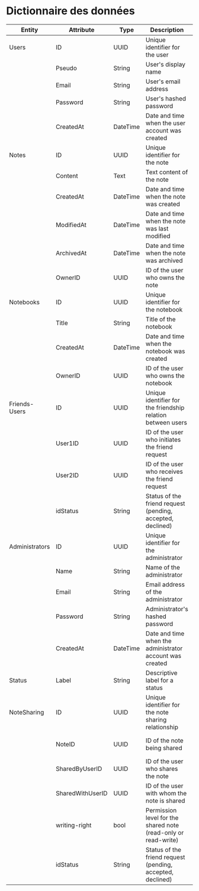 # Dictionnaire des données


| Entity          | Attribute         | Type     | Description                                                     | Example                               |
|-----------------|-------------------|----------|-----------------------------------------------------------------|---------------------------------------|
| Users           | ID                | UUID     | Unique identifier for the user                                   | 123e4567-e89b-12d3-a456-426614174000  |
|                 | Pseudo            | String   | User's display name                                             | "johndoe123"                          |
|                 | Email             | String   | User's email address                                            | "johndoe@example.com"                 |
|                 | Password          | String   | User's hashed password                                          | "hashedPassword123"                   |
|                 | CreatedAt         | DateTime | Date and time when the user account was created                  | "2024-06-25 14:30:00"                 |
| Notes           | ID                | UUID     | Unique identifier for the note                                   | 123e4567-e89b-12d3-a456-426614174001  |
|                 | Content           | Text     | Text content of the note                                         | "Meeting notes..."                    |
|                 | CreatedAt         | DateTime | Date and time when the note was created                          | "2024-06-25 15:00:00"                 |
|                 | ModifiedAt        | DateTime | Date and time when the note was last modified                    | "2024-06-25 15:30:00"                 |
|                 | ArchivedAt        | DateTime | Date and time when the note was archived                         | "2024-06-26 10:00:00"                 |
|                 | OwnerID           | UUID     | ID of the user who owns the note                                 | 123e4567-e89b-12d3-a456-426614174000  |
| Notebooks       | ID                | UUID     | Unique identifier for the notebook                               | 123e4567-e89b-12d3-a456-426614174002  |
|                 | Title             | String   | Title of the notebook                                            | "Work Projects"                       |
|                 | CreatedAt         | DateTime | Date and time when the notebook was created                      | "2024-06-25 16:00:00"                 |
|                 | OwnerID           | UUID     | ID of the user who owns the notebook                             | 123e4567-e89b-12d3-a456-426614174000  |
| Friends-Users   | ID                | UUID     | Unique identifier for the friendship relation between users       | 123e4567-e89b-12d3-a456-426614174003  |
|                 | User1ID           | UUID     | ID of the user who initiates the friend request                  | 123e4567-e89b-12d3-a456-426614174000  |
|                 | User2ID           | UUID     | ID of the user who receives the friend request                   | 123e4567-e89b-12d3-a456-426614174001  |
|                 | idStatus           | String   | Status of the friend request (pending, accepted, declined)       | "accepted"                            |
| Administrators  | ID                | UUID     | Unique identifier for the administrator                          | 123e4567-e89b-12d3-a456-426614174004  |
|                 | Name              | String   | Name of the administrator                                        | "Admin Smith"                         |
|                 | Email             | String   | Email address of the administrator                               | "admin@example.com"                   |
|                 | Password          | String   | Administrator's hashed password                                  | "hashedPassword123"                   |
|                 | CreatedAt         | DateTime | Date and time when the administrator account was created         | "2024-06-25 12:00:00"                 |
| Status          | Label             | String   | Descriptive label for a status                                   | "pending", "accepted", " declined"    |
| NoteSharing     | ID                | UUID     | Unique identifier for the note sharing relationship              | 123e4567-e89b-12d3-a456-426614174005  |
|                 | NoteID            | UUID     | ID of the note being shared                                      | 123e4567-e89b-12d3-a456-426614174001  |
|                 | SharedByUserID    | UUID     | ID of the user who shares the note                               | 123e4567-e89b-12d3-a456-426614174000  |
|                 | SharedWithUserID  | UUID     | ID of the user with whom the note is shared                      | 123e4567-e89b-12d3-a456-426614174001  |
|                 | writing-right     | bool   | Permission level for the shared note (read-only or read-write)    | "true" or "false"                     |
|                 | idStatus           | String   | Status of the friend request (pending, accepted, declined)       | "accepted"                            |
